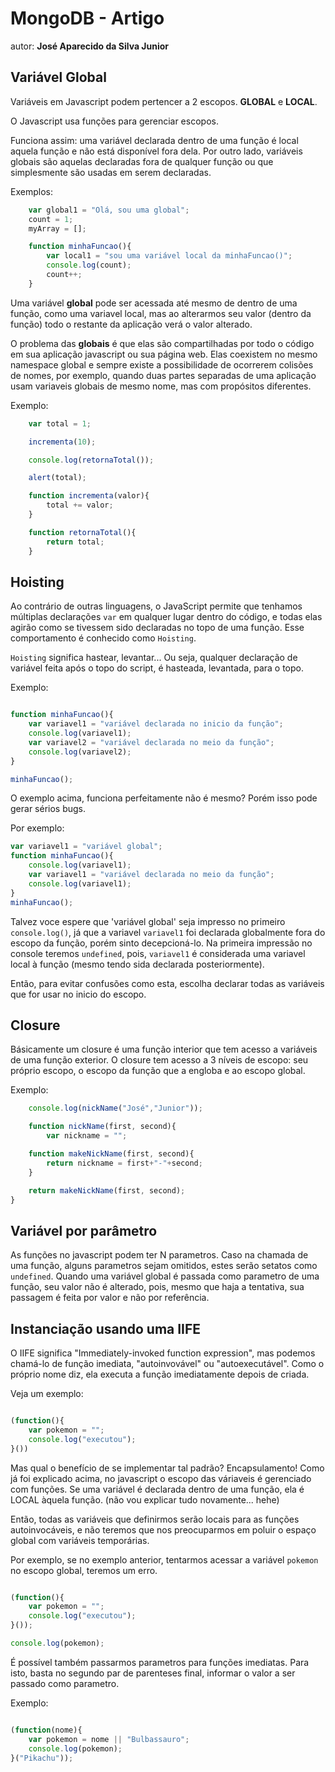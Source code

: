# MongoDB - Artigo
autor: **José Aparecido da Silva Junior**

## Variável Global
Variáveis em Javascript podem pertencer a 2 escopos. **GLOBAL** e **LOCAL**.

O Javascript usa funções para gerenciar escopos.

Funciona assim: uma variável declarada dentro de uma função é local aquela função e não está disponível fora dela. Por outro lado, variáveis globais são aquelas declaradas fora de qualquer função ou que simplesmente são usadas em serem declaradas.

Exemplos:

```javascript
    var global1 = "Olá, sou uma global";
    count = 1;
    myArray = [];

    function minhaFuncao(){
        var local1 = "sou uma variável local da minhaFuncao()";
        console.log(count);
        count++;
    }
```

Uma variável **global** pode ser acessada até mesmo de dentro de uma função, como uma variavel local, mas ao alterarmos seu valor (dentro da função) todo o restante da aplicação verá o valor alterado.

O problema das **globais** é que elas são compartilhadas por todo o código em sua aplicação javascript ou sua página web. Elas coexistem no mesmo namespace global e sempre existe a possibilidade de ocorrerem colisões de nomes, por exemplo, quando duas partes separadas de uma aplicação usam variaveis globais de mesmo nome, mas com propósitos diferentes.

Exemplo:

```javascript
    var total = 1;

    incrementa(10);

    console.log(retornaTotal());

    alert(total);

    function incrementa(valor){
        total += valor;
    }

    function retornaTotal(){
        return total;
    }
```

## Hoisting

Ao contrário de outras linguagens, o JavaScript permite que tenhamos múltiplas declarações `var` em qualquer lugar dentro do código, e todas elas agirão como se tivessem sido declaradas no topo de uma função. Esse comportamento é conhecido como `Hoisting`.

`Hoisting` significa hastear, levantar... Ou seja, qualquer declaração de variável feita após o topo do script, é hasteada, levantada, para o topo.

Exemplo:

```javascript

function minhaFuncao(){
    var variavel1 = "variável declarada no inicio da função";
    console.log(variavel1);
    var variavel2 = "variável declarada no meio da função";
    console.log(variavel2);
}

minhaFuncao();

```

O exemplo acima, funciona perfeitamente não é mesmo? Porém isso pode gerar sérios bugs.

Por exemplo:

```javascript
var variavel1 = "variável global";
function minhaFuncao(){
    console.log(variavel1);
    var variavel1 = "variável declarada no meio da função";
    console.log(variavel1);
}
minhaFuncao();
```
Talvez voce espere que 'variável global' seja impresso no primeiro `console.log()`, já que a variavel `variavel1` foi declarada globalmente fora do escopo da função, porém sinto decepcioná-lo. Na primeira impressão no console teremos `undefined`, pois, `variavel1` é considerada uma variavel local à função (mesmo tendo sida declarada posteriormente).

Então, para evitar confusões como esta, escolha declarar todas as variáveis que for usar no inicio do escopo.


## Closure
Básicamente um closure é uma função interior que tem acesso a variáveis de uma função exterior. O closure tem acesso a 3 níveis de escopo: seu próprio escopo, o escopo da função que a engloba e ao escopo global.

Exemplo:

```javascript
    console.log(nickName("José","Junior"));

    function nickName(first, second){
        var nickname = "";

    function makeNickName(first, second){
        return nickname = first+"-"+second;
    }

    return makeNickName(first, second);
}
```


## Variável por parâmetro

As funções no javascript podem ter N parametros. Caso na chamada de uma função, alguns parametros sejam omitidos, estes serão setatos como `undefined`.
Quando uma variável global é passada como parametro de uma função, seu valor não é alterado, pois, mesmo que haja a tentativa, sua passagem é feita por valor e não por referência.


## Instanciação usando uma IIFE

O IIFE significa "Immediately-invoked function expression", mas podemos chamá-lo de função imediata, "autoinvovável" ou "autoexecutável". Como o próprio nome diz, ela executa a função imediatamente depois de criada.

Veja um exemplo:
```javascript

(function(){
    var pokemon = "";
    console.log("executou");
}())
```
Mas qual o benefício de se implementar tal padrão? Encapsulamento! Como já foi explicado acima, no javascript o escopo das váriaveis é gerenciado com funções. Se uma variável é declarada dentro de uma função, ela é LOCAL àquela função. (não vou explicar tudo novamente... hehe)

Então, todas as variáveis que definirmos serão locais para as funções autoinvocáveis, e não teremos que nos preocuparmos  em poluir o espaço global com variáveis temporárias.

Por exemplo, se no exemplo anterior, tentarmos acessar  a variável `pokemon` no escopo global, teremos um erro.

```javascript

(function(){
    var pokemon = "";
    console.log("executou");
}());

console.log(pokemon);
```

É possível também passarmos parametros para funções imediatas. Para isto, basta no segundo par de parenteses final, informar o valor a ser passado como parametro.

Exemplo:
```javascript

(function(nome){
    var pokemon = nome || "Bulbassauro";
    console.log(pokemon);
}("Pikachu"));

```
